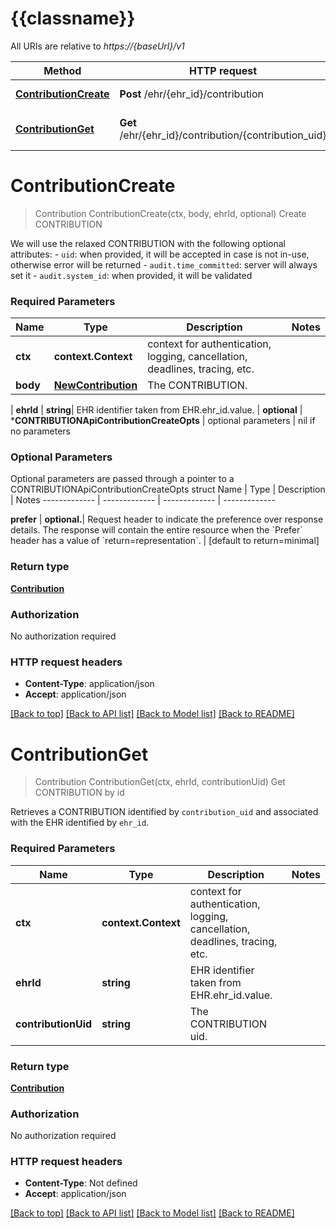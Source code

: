 # {{classname}}

All URIs are relative to *https://{baseUrl}/v1*

Method | HTTP request | Description
------------- | ------------- | -------------
[**ContributionCreate**](CONTRIBUTIONApi.md#ContributionCreate) | **Post** /ehr/{ehr_id}/contribution | Create CONTRIBUTION
[**ContributionGet**](CONTRIBUTIONApi.md#ContributionGet) | **Get** /ehr/{ehr_id}/contribution/{contribution_uid} | Get CONTRIBUTION by id

# **ContributionCreate**
> Contribution ContributionCreate(ctx, body, ehrId, optional)
Create CONTRIBUTION

We will use the relaxed CONTRIBUTION with the following optional attributes:   - `uid`: when provided, it will be accepted in case is not in-use, otherwise error will be returned   - `audit.time_committed`: server will always set it   - `audit.system_id`: when provided, it will be validated 

### Required Parameters

Name | Type | Description  | Notes
------------- | ------------- | ------------- | -------------
 **ctx** | **context.Context** | context for authentication, logging, cancellation, deadlines, tracing, etc.
  **body** | [**NewContribution**](NewContribution.md)| The CONTRIBUTION.
 | 
  **ehrId** | **string**| EHR identifier taken from EHR.ehr_id.value.  | 
 **optional** | ***CONTRIBUTIONApiContributionCreateOpts** | optional parameters | nil if no parameters

### Optional Parameters
Optional parameters are passed through a pointer to a CONTRIBUTIONApiContributionCreateOpts struct
Name | Type | Description  | Notes
------------- | ------------- | ------------- | -------------


 **prefer** | **optional.**| Request header to indicate the preference over response details. The response will contain the entire resource when the &#x60;Prefer&#x60; header has a value of &#x60;return&#x3D;representation&#x60;.  | [default to return&#x3D;minimal]

### Return type

[**Contribution**](Contribution.md)

### Authorization

No authorization required

### HTTP request headers

 - **Content-Type**: application/json
 - **Accept**: application/json

[[Back to top]](#) [[Back to API list]](../README.md#documentation-for-api-endpoints) [[Back to Model list]](../README.md#documentation-for-models) [[Back to README]](../README.md)

# **ContributionGet**
> Contribution ContributionGet(ctx, ehrId, contributionUid)
Get CONTRIBUTION by id

Retrieves a CONTRIBUTION identified by `contribution_uid` and associated with the EHR identified by `ehr_id`. 

### Required Parameters

Name | Type | Description  | Notes
------------- | ------------- | ------------- | -------------
 **ctx** | **context.Context** | context for authentication, logging, cancellation, deadlines, tracing, etc.
  **ehrId** | **string**| EHR identifier taken from EHR.ehr_id.value.  | 
  **contributionUid** | **string**| The CONTRIBUTION uid.  | 

### Return type

[**Contribution**](Contribution.md)

### Authorization

No authorization required

### HTTP request headers

 - **Content-Type**: Not defined
 - **Accept**: application/json

[[Back to top]](#) [[Back to API list]](../README.md#documentation-for-api-endpoints) [[Back to Model list]](../README.md#documentation-for-models) [[Back to README]](../README.md)


